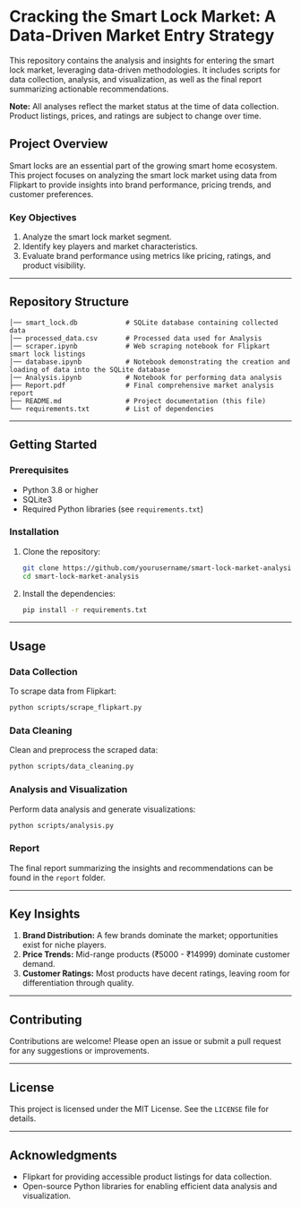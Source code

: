 # Cracking the Smart Lock Market: A Data-Driven Market Entry Strategy

This repository contains the analysis and insights for entering the smart lock market, leveraging data-driven methodologies. It includes scripts for data collection, analysis, and visualization, as well as the final report summarizing actionable recommendations.

**Note:** All analyses reflect the market status at the time of data collection. Product listings, prices, and ratings are subject to change over time.

## **Project Overview**
Smart locks are an essential part of the growing smart home ecosystem. This project focuses on analyzing the smart lock market using data from Flipkart to provide insights into brand performance, pricing trends, and customer preferences.

### **Key Objectives**
1. Analyze the smart lock market segment.
2. Identify key players and market characteristics.
3. Evaluate brand performance using metrics like pricing, ratings, and product visibility.

---

## **Repository Structure**
```
│── smart_lock.db            # SQLite database containing collected data
│── processed_data.csv       # Processed data used for Analysis
│── scraper.ipynb            # Web scraping notebook for Flipkart smart lock listings
│── database.ipynb           # Notebook demonstrating the creation and loading of data into the SQLite database
│── Analysis.ipynb           # Notebook for performing data analysis
├── Report.pdf               # Final comprehensive market analysis report
├── README.md                # Project documentation (this file)
└── requirements.txt         # List of dependencies
```

---

## **Getting Started**

### **Prerequisites**
- Python 3.8 or higher
- SQLite3
- Required Python libraries (see `requirements.txt`)

### **Installation**
1. Clone the repository:
   ```bash
   git clone https://github.com/yourusername/smart-lock-market-analysis.git
   cd smart-lock-market-analysis
   ```
2. Install the dependencies:
   ```bash
   pip install -r requirements.txt
   ```

---

## **Usage**

### **Data Collection**
To scrape data from Flipkart:
```bash
python scripts/scrape_flipkart.py
```

### **Data Cleaning**
Clean and preprocess the scraped data:
```bash
python scripts/data_cleaning.py
```

### **Analysis and Visualization**
Perform data analysis and generate visualizations:
```bash
python scripts/analysis.py
```

### **Report**
The final report summarizing the insights and recommendations can be found in the `report` folder.

---

## **Key Insights**
1. **Brand Distribution:** A few brands dominate the market; opportunities exist for niche players.
2. **Price Trends:** Mid-range products (₹5000 - ₹14999) dominate customer demand.
3. **Customer Ratings:** Most products have decent ratings, leaving room for differentiation through quality.

---

## **Contributing**
Contributions are welcome! Please open an issue or submit a pull request for any suggestions or improvements.

---

## **License**
This project is licensed under the MIT License. See the `LICENSE` file for details.

---

## **Acknowledgments**
- Flipkart for providing accessible product listings for data collection.
- Open-source Python libraries for enabling efficient data analysis and visualization.
